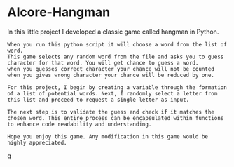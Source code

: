 # AIcore-Hangman

In this little project I developed a classic game called hangman in Python.

    When you run this python script it will choose a word from the list of word. 
    This game selects any random word from the file and asks you to guess character for that word. You will get chance to guess a word. 
    when you guesses correct character your chance will not be counted when you gives wrong character your chance will be reduced by one.

    For this project, I begin by creating a variable through the formation of a list of potential words. Next, I randomly select a letter from this list and proceed to request a single letter as input. 

    The next step is to validate the guess and check if it matches the chosen word. This entire process can be encapsulated within functions to enhance code readability and understanding.

    Hope you enjoy this game. Any modification in this game would be highly appreciated.
    
q
    
